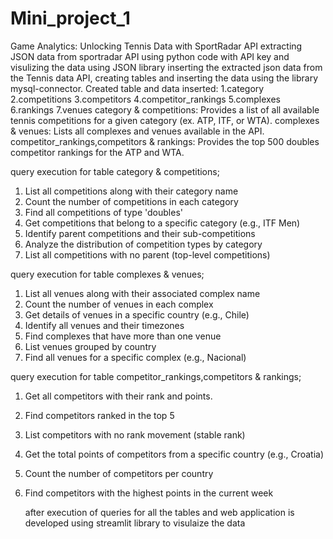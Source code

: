 # Mini_project_1
Game Analytics: Unlocking Tennis Data with SportRadar API
extracting JSON data from sportradar API using python code with API key and visulizing the data using JSON library
inserting the extracted json data from the Tennis data API, creating tables and inserting the data using the library mysql-connector.
Created table and data inserted:
        1.category 
        2.competitions
        3.competitors
        4.competitor_rankings
        5.complexes
        6.rankings
        7.venues
category & competitions: Provides a list of all available tennis competitions for a given category (ex. ATP, ITF, or WTA).
complexes & venues: Lists all complexes and venues available in the API.
competitor_rankings,competitors & rankings: Provides the top 500 doubles competitor rankings for the ATP and WTA.

query execution for table category & competitions;
  1) List all competitions along with their category name
  2) Count the number of competitions in each category
  3) Find all competitions of type 'doubles'
  4) Get competitions that belong to a specific category (e.g., ITF Men)
  5) Identify parent competitions and their sub-competitions
  6) Analyze the distribution of competition types by category
  7) List all competitions with no parent (top-level competitions)

query execution for table complexes & venues;
  1) List all venues along with their associated complex name
  2) Count the number of venues in each complex
  3) Get details of venues in a specific country (e.g., Chile)
  4) Identify all venues and their timezones
  5) Find complexes that have more than one venue
  6) List venues grouped by country
  7) Find all venues for a specific complex (e.g., Nacional)

query execution for table competitor_rankings,competitors & rankings;
  1) Get all competitors with their rank and points.
  2) Find competitors ranked in the top 5
  3) List competitors with no rank movement (stable rank)
  4) Get the total points of competitors from a specific country (e.g., Croatia)
  5) Count the number of competitors per country
  6) Find competitors with the highest points in the current week

        after execution of queries for all the tables and web application is developed using streamlit library to visulaize the data 

